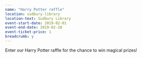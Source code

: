 ```yaml
---
name: "Harry Potter raffle"
location: sudbury-library
location-text: Sudbury Library
event-start-date: 2019-02-01
event-end-date: 2019-02-28
event-ticket-price: 1
breadcrumb: y
---
```


Enter our Harry Potter raffle for the chance to win magical prizes!
